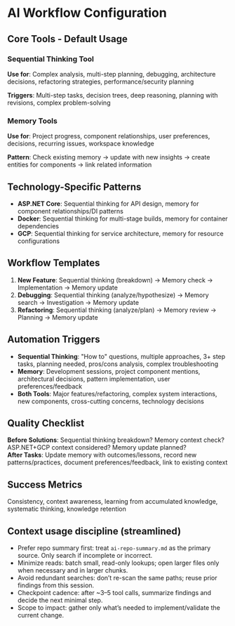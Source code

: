 # AI Workflow Configuration

## Core Tools - Default Usage

### Sequential Thinking Tool
**Use for**: Complex analysis, multi-step planning, debugging, architecture decisions, refactoring strategies, performance/security planning

**Triggers**: Multi-step tasks, decision trees, deep reasoning, planning with revisions, complex problem-solving

### Memory Tools  
**Use for**: Project progress, component relationships, user preferences, decisions, recurring issues, workspace knowledge

**Pattern**: Check existing memory → update with new insights → create entities for components → link related information

## Technology-Specific Patterns
- **ASP.NET Core**: Sequential thinking for API design, memory for component relationships/DI patterns
- **Docker**: Sequential thinking for multi-stage builds, memory for container dependencies
- **GCP**: Sequential thinking for service architecture, memory for resource configurations

## Workflow Templates
1. **New Feature**: Sequential thinking (breakdown) → Memory check → Implementation → Memory update
2. **Debugging**: Sequential thinking (analyze/hypothesize) → Memory search → Investigation → Memory update  
3. **Refactoring**: Sequential thinking (analyze/plan) → Memory review → Planning → Memory update

## Automation Triggers
- **Sequential Thinking**: "How to" questions, multiple approaches, 3+ step tasks, planning needed, pros/cons analysis, complex troubleshooting
- **Memory**: Development sessions, project component mentions, architectural decisions, pattern implementation, user preferences/feedback
- **Both Tools**: Major features/refactoring, complex system interactions, new components, cross-cutting concerns, technology decisions

## Quality Checklist
**Before Solutions**: Sequential thinking breakdown? Memory context check? ASP.NET+GCP context considered? Memory update planned?  
**After Tasks**: Update memory with outcomes/lessons, record new patterns/practices, document preferences/feedback, link to existing context

## Success Metrics
Consistency, context awareness, learning from accumulated knowledge, systematic thinking, knowledge retention

## Context usage discipline (streamlined)
- Prefer repo summary first: treat `ai-repo-summary.md` as the primary source. Only search if incomplete or incorrect.
- Minimize reads: batch small, read-only lookups; open larger files only when necessary and in larger chunks.
- Avoid redundant searches: don’t re-scan the same paths; reuse prior findings from this session.
- Checkpoint cadence: after ~3–5 tool calls, summarize findings and decide the next minimal step.
- Scope to impact: gather only what’s needed to implement/validate the current change.
